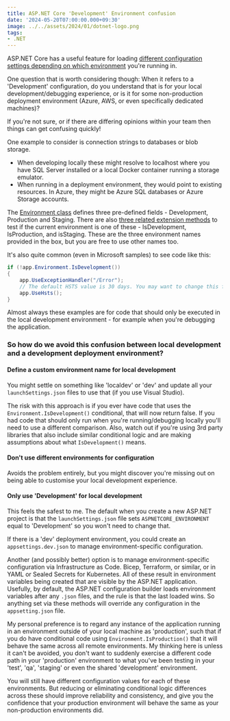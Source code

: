 ```yaml
---
title: ASP.NET Core 'Development' Environment confusion
date: '2024-05-20T07:00:00.000+09:30'
image: ../../assets/2024/01/dotnet-logo.png
tags:
- .NET
---
```


ASP.NET Core has a useful feature for loading [different configuration settings depending on which environment](https://learn.microsoft.com/en-us/aspnet/core/fundamentals/environments?view=aspnetcore-8.0&WT.mc_id=DOP-MVP-5001655) you're running in.

One question that is worth considering though: When it refers to a 'Development' configuration, do you understand that is for your local development/debugging experience, or is it for some non-production deployment environment (Azure, AWS, or even specifically dedicated machines)?

If you're not sure, or if there are differing opinions within your team then things can get confusing quickly!

One example to consider is connection strings to databases or blob storage.

- When developing locally these might resolve to localhost where you have SQL Server installed or a local Docker container running a storage emulator.
- When running in a deployment environment, they would point to existing resources. In Azure, they might be Azure SQL databases or Azure Storage accounts.

The [Environment class](https://learn.microsoft.com/dotnet/api/microsoft.extensions.hosting.environments?view=net-8.0&WT.mc_id=DOP-MVP-5001655) defines three pre-defined fields - Development, Production and Staging. There are also [three related extension methods](https://learn.microsoft.com/dotnet/api/microsoft.aspnetcore.hosting.hostingenvironmentextensions?view=aspnetcore-8.0&WT.mc_id=DOP-MVP-5001655) to test if the current environment is one of these - IsDevelopment, IsProduction, and isStaging. These are the three environment names provided in the box, but you are free to use other names too.

It's also quite common (even in Microsoft samples) to see code like this:

```csharp
if (!app.Environment.IsDevelopment())
{
    app.UseExceptionHandler("/Error");
    // The default HSTS value is 30 days. You may want to change this for production scenarios, see https://aka.ms/aspnetcore-hsts.
    app.UseHsts();
}
```

Almost always these examples are for code that should only be executed in the local development environment - for example when you're debugging the application.

### So how do we avoid this confusion between local development and a development deployment environment?

#### Define a custom environment name for local development

You might settle on something like 'localdev' or 'dev' and update all your `launchSettings.json` files to use that (if you use Visual Studio).

The risk with this approach is if you ever have code that uses the `Environment.IsDevelopment()` conditional, that will now return false. If you had code that should only run when you're running/debugging locally you'll need to use a different comparison. Also, watch out if you're using 3rd party libraries that also include similar conditional logic and are making assumptions about what `IsDevelopment()` means.

#### Don't use different environments for configuration

Avoids the problem entirely, but you might discover you're missing out on being able to customise your local development experience.

#### Only use 'Development' for local development

This feels the safest to me. The default when you create a new ASP.NET project is that the `launchSettings.json` file sets `ASPNETCORE_ENVIRONMENT` equal to 'Development' so you won't need to change that.

If there is a 'dev' deployment environment, you could create an `appsettings.dev.json` to manage environment-specific configuration.

Another (and possibly better) option is to manage environment-specific configuration via Infrastructure as Code. Bicep, Terraform, or similar, or in YAML or Sealed Secrets for Kubernetes. All of these result in environment variables being created that are visible by the ASP.NET application. Usefully, by default, the ASP.NET configuration builder loads environment variables after any `.json` files, and the rule is that the last loaded wins. So anything set via these methods will override any configuration in the `appsetting.json` file.

My personal preference is to regard any instance of the application running in an environment outside of your local machine as 'production', such that if you do have conditional code using `Environment.IsProduction()` that it will behave the same across all remote environments. My thinking here is unless it can't be avoided, you don't want to suddenly exercise a different code path in your 'production' environment to what you've been testing in your 'test', 'qa', 'staging' or even the shared 'development' environment.

You will still have different configuration values for each of these environments. But reducing or eliminating conditional logic differences across these should improve reliability and consistency, and give you the confidence that your production environment will behave the same as your non-production environments did.
